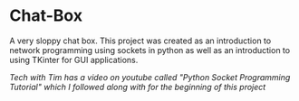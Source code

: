 # Chat-Box
A very sloppy chat box.
This project was created as an introduction to network programming using sockets in python as well as an introduction to using TKinter for GUI applications. 


*Tech with Tim has a video on youtube called "Python Socket Programming Tutorial" which I followed along with for the beginning of this project*
